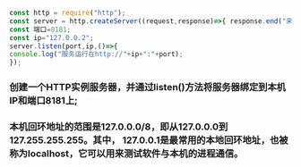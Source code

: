 ```javascript
const http = require("http");
const server = http.createServer((request,response)=>{ response.end("来自 nidejs 服务器的问候"); });
const 端口=8181;
const ip="127.0.0.2";
server.listen(port,ip,()=>{
console.log("服务运行在http://"+ip+":"+port);
}); 
```
### 创建一个HTTP实例服务器，并通过listen()方法将服务器绑定到本机IP和端口8181上;
### 本机回环地址的范围是127.0.0.0/8，即从127.0.0.0到127.255.255.255‌。其中， 127.0.0.1是最常用的本地回环地址，也被称为localhost，它可以用来测试软件与本机的进程通信。
